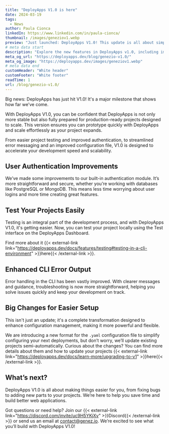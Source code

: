 ```yaml
---
title: "DeployApps V1.0 is here"
date: 2024-03-19
tags:
  - News
author: Paula Cionca
linkedIn: https://www.linkedin.com/in/paula-cionca/
thumbnail: /images/geneziov1.webp
preview: "Just launched: DeployApps V1.0! This update is all about simplifying your development process with improved CLI output, a new configuration file, straightforward project testing, and improved user authentication."
# meta data start
description: "Explore the new features in DeployApps v1.0, including improved authentication, easier project testing, and enhanced CLI error handling."
meta_og_url: "https://deployapps.dev/blog/genezio-v1.0/"
meta_og_image: "https://deployapps.dev/images/geneziov1.webp"
# meta data end
customHeader: "White header"
customFooter: "White footer"
readTime: 1
url: /blog/genezio-v1.0/
---
```


Big news: DeployApps has just hit V1.0! It's a major milestone that shows how far we’ve come.

With DeployApps V1.0, you can be confident that DeployApps is not only more stable but also fully prepared for production-ready projects designed to scale. This version ensures you can prototype quickly with DeployApps and scale effortlessly as your project expands.

From easier project testing and improved authentication, to streamlined error messaging and an improved configuration file, V1.0 is designed to accelerate your development speed and scalability.

## User Authentication Improvements

We’ve made some improvements to our built-in authentication module. It’s more straightforward and secure, whether you’re working with databases like PostgreSQL or MongoDB. This means less time worrying about user logins and more time creating great features.

## Test Your Projects Easily

Testing is an integral part of the development process, and with DeployApps V1.0, it's getting easier. Now, you can test your project locally using the Test interface on the DeployApps Dashboard.

Find more about it {{< external-link link="https://deployapps.dev/docs/features/testing#testing-in-a-cli-environment" >}}here{{< /external-link >}}.

## Enhanced CLI Error Output

Error handling in the CLI has been vastly improved. With clearer messages and guidance, troubleshooting is now more straightforward, helping you solve issues quickly and keep your development on track.

## Big Changes for Easier Setup

This isn't just an update; it's a complete transformation designed to enhance configuration management, making it more powerful and flexible.

We are introducing a new format for the `.yaml` configuration file to simplify configuring your next deployments, but don’t worry, we’ll update existing projects semi-automatically. Curious about the changes? You can find more details about them and how to update your projects {{< external-link link="https://deployapps.dev/docs/learn-more/upgrading-to-v1" >}}here{{< /external-link >}}.

## What’s next?

DeployApps V1.0 is all about making things easier for you, from fixing bugs to adding new parts to your projects. We’re here to help you save time and build better web applications.

Got questions or need help? Join our {{< external-link link="https://discord.com/invite/uc9H5YKjXv" >}}Discord{{< /external-link >}} or send us an email at contact@genez.io. We’re excited to see what you’ll build with DeployApps V1.0!
